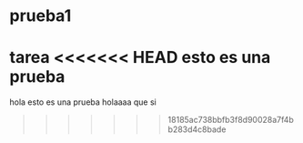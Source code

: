 # prueba1
tarea
<<<<<<< HEAD
esto es una prueba
=======

hola esto es una prueba
holaaaa que si
>>>>>>> 18185ac738bbfb3f8d90028a7f4bb283d4c8bade
